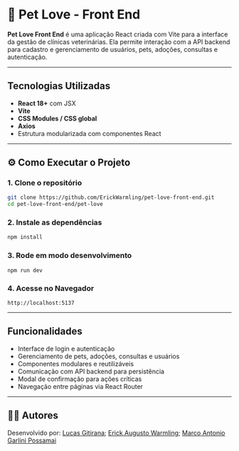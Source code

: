 
# 🐾 Pet Love - Front End

**Pet Love Front End** é uma aplicação React criada com Vite para a interface da gestão de clínicas veterinárias. Ela permite interação com a API backend para cadastro e gerenciamento de usuários, pets, adoções, consultas e autenticação.

---

## Tecnologias Utilizadas

- **React 18+** com JSX
- **Vite**
- **CSS Modules / CSS global**
- **Axios**
- Estrutura modularizada com componentes React

---

## ⚙️ Como Executar o Projeto

### 1. Clone o repositório

```bash
git clone https://github.com/ErickWarmling/pet-love-front-end.git
cd pet-love-front-end/pet-love
```

### 2. Instale as dependências

```bash
npm install
```

### 3. Rode em modo desenvolvimento

```
npm run dev
```

### 4. Acesse no Navegador

```
http://localhost:5137
```

---

## Funcionalidades

- Interface de login e autenticação
- Gerenciamento de pets, adoções, consultas e usuários
- Componentes modulares e reutilizáveis
- Comunicação com API backend para persistência
- Modal de confirmação para ações críticas
- Navegação entre páginas via React Router

---

## 👨‍💻 Autores

Desenvolvido por: 
[Lucas Gitirana](https://github.com/lucas-gitirana); [Erick Augusto Warmling](https://github.com/lucas-gitirana); [Marco Antonio Garlini Possamai](https://github.com/lucas-gitirana)
